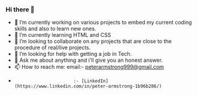 ### Hi there 👋

<!--
**PeterArmstrong79/PeterArmstrong79** is a ✨ _special_ ✨ repository because its `README.md` (this file) appears on your GitHub profile.

Here are some ideas to get you started:
-->

- 🔭 I’m currently working on various projects to embed my current coding skills and also to learn new ones.
- 🌱 I’m currently learning HTML and CSS
- 👯 I’m looking to collaborate on any projects that are close to the procedure of real/live projects.
- 🤔 I’m looking for help with getting a job in Tech.
- 💬 Ask me about anything and i'll give you an honest answer.
- 📫 How to reach me: email:- peterarmstrong999@gmail.com
-                           :- [LinkedIn](https://www.linkedin.com/in/peter-armstrong-1b96b286/)
